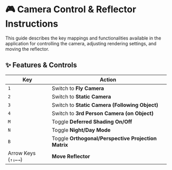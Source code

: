 # 🎮 Camera Control & Reflector Instructions

This guide describes the key mappings and functionalities available in the application for controlling the camera, adjusting rendering settings, and moving the reflector.

## ✨ Features & Controls

| **Key**            | **Action**                                  |
|--------------------|---------------------------------------------|
| `1`                | Switch to **Fly Camera**                     |
| `2`                | Switch to **Static Camera**                  |
| `3`                | Switch to **Static Camera (Following Object)** |
| `4`                | Switch to **3rd Person Camera (on Object)**  |
| `M`                | Toggle **Deferred Shading On/Off**           |
| `N`                | Toggle **Night/Day Mode**                    |
| `B`                | Toggle **Orthogonal/Perspective Projection Matrix** |
| Arrow Keys (`↑↓←→`) | **Move Reflector**                          |
